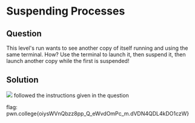 # Suspending Processes
## Question
This level's run wants to see another copy of itself running and using the same terminal. How? Use the terminal to launch it, then suspend it, then launch another copy while the first is suspended!


## Solution
![](/images/4.jpg)
followed the instructions given in the question

flag: pwn.college{oiysWVnQbzz8pp_Q_eWvdOmPc_m.dVDN4QDL4kDO1czW}
